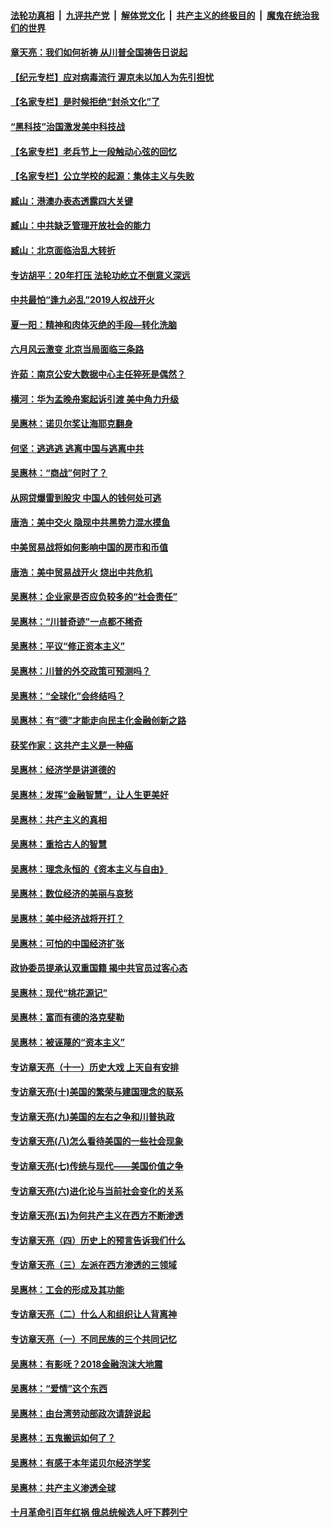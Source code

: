 

####  [法轮功真相](../../../../basic/blob/master/README.md?t=07041702) &nbsp;|&nbsp; [九评共产党](../../../../9ping.md/blob/master/README.md?t=07041702) &nbsp;|&nbsp; [解体党文化](../../../../jtdwh.md/blob/master/README.md?t=07041702)  &nbsp;|&nbsp; [共产主义的终极目的](../../../../gczydzjmd.md/blob/master/README.md?t=07041702) &nbsp;|&nbsp; [魔鬼在统治我们的世界](../../../../mgztzwmdsj.md/blob/master/README.md?t=07041702) 

#### [章天亮：我们如何祈祷 从川普全国祷告日说起](../pages/nsc423/n11944627.md?t=07041702) 

#### [【纪元专栏】应对病毒流行 渥京未以加人为先引担忧](../pages/nsc423/n11875714.md?t=07041702) 

#### [【名家专栏】是时候拒绝“封杀文化”了](../pages/nsc423/n11814093.md?t=07041702) 

#### [“黑科技”治国激发美中科技战](../pages/nsc423/n11638056.md?t=07041702) 

#### [【名家专栏】老兵节上一段触动心弦的回忆](../pages/nsc423/n11646016.md?t=07041702) 

#### [【名家专栏】公立学校的起源：集体主义与失败](../pages/nsc423/n11601833.md?t=07041702) 

#### [臧山：港澳办表态透露四大关键](../pages/nsc423/n11421628.md?t=07041702) 

#### [臧山：中共缺乏管理开放社会的能力](../pages/nsc423/n11407457.md?t=07041702) 

#### [臧山：北京面临治乱大转折](../pages/nsc423/n11406895.md?t=07041702) 

#### [专访胡平：20年打压 法轮功屹立不倒意义深远](../pages/nsc423/n11398800.md?t=07041702) 

#### [中共最怕“逢九必乱”2019人权战开火](../pages/nsc423/n11385248.md?t=07041702) 

#### [夏一阳：精神和肉体灭绝的手段—转化洗脑](../pages/nsc423/n11368250.md?t=07041702) 

#### [六月风云激变 北京当局面临三条路](../pages/nsc423/n11313668.md?t=07041702) 

#### [许茹：南京公安大数据中心主任猝死是偶然？](../pages/nsc423/n11064744.md?t=07041702) 

#### [横河：华为孟晚舟案起诉引渡 美中角力升级](../pages/nsc423/n11027230.md?t=07041702) 

#### [吴惠林：诺贝尔奖让海耶克翻身](../pages/nsc423/n10890049.md?t=07041702) 

#### [何坚：逃逃逃 逃离中国与逃离中共](../pages/nsc423/n10592891.md?t=07041702) 

#### [吴惠林：“商战”何时了？](../pages/nsc423/n10573558.md?t=07041702) 

#### [从网贷爆雷到股灾 中国人的钱何处可逃](../pages/nsc423/n10572800.md?t=07041702) 

#### [唐浩：美中交火 隐现中共黑势力混水摸鱼](../pages/nsc423/n10544040.md?t=07041702) 

#### [中美贸易战将如何影响中国的房市和币值](../pages/nsc423/n10543697.md?t=07041702) 

#### [唐浩：美中贸易战开火 烧出中共危机](../pages/nsc423/n10540126.md?t=07041702) 

#### [吴惠林：企业家是否应负较多的“社会责任”](../pages/nsc423/n10535022.md?t=07041702) 

#### [吴惠林：“川普奇迹”一点都不稀奇](../pages/nsc423/n10512808.md?t=07041702) 

#### [吴惠林：平议“修正资本主义”](../pages/nsc423/n10495724.md?t=07041702) 

#### [吴惠林：川普的外交政策可预测吗？](../pages/nsc423/n10462387.md?t=07041702) 

#### [吴惠林：“全球化”会终结吗？](../pages/nsc423/n10452838.md?t=07041702) 

#### [吴惠林：有“德”才能走向民主化金融创新之路](../pages/nsc423/n10432292.md?t=07041702) 

#### [获奖作家：这共产主义是一种癌](../pages/nsc423/n10431541.md?t=07041702) 

#### [吴惠林：经济学是讲道德的](../pages/nsc423/n10398014.md?t=07041702) 

#### [吴惠林：发挥“金融智慧”，让人生更美好](../pages/nsc423/n10375019.md?t=07041702) 

#### [吴惠林：共产主义的真相](../pages/nsc423/n10351394.md?t=07041702) 

#### [吴惠林：重拾古人的智慧](../pages/nsc423/n10337691.md?t=07041702) 

#### [吴惠林：理念永恒的《资本主义与自由》](../pages/nsc423/n10316274.md?t=07041702) 

#### [吴惠林：数位经济的美丽与哀愁](../pages/nsc423/n10292946.md?t=07041702) 

#### [吴惠林：美中经济战将开打？](../pages/nsc423/n10258825.md?t=07041702) 

#### [吴惠林：可怕的中国经济扩张](../pages/nsc423/n10219147.md?t=07041702) 

#### [政协委员提承认双重国籍 揭中共官员过客心态](../pages/nsc423/n10208809.md?t=07041702) 

#### [吴惠林：现代“桃花源记”](../pages/nsc423/n10185234.md?t=07041702) 

#### [吴惠林：富而有德的洛克斐勒](../pages/nsc423/n10142264.md?t=07041702) 

#### [吴惠林：被诬蔑的“资本主义”](../pages/nsc423/n10124816.md?t=07041702) 

#### [专访章天亮（十一）历史大戏 上天自有安排](../pages/nsc423/n10094905.md?t=07041702) 

#### [专访章天亮(十)美国的繁荣与建国理念的联系](../pages/nsc423/n10094899.md?t=07041702) 

#### [专访章天亮(九)美国的左右之争和川普执政](../pages/nsc423/n10094889.md?t=07041702) 

#### [专访章天亮(八)怎么看待美国的一些社会现象](../pages/nsc423/n10094857.md?t=07041702) 

#### [专访章天亮(七)传统与现代——美国价值之争](../pages/nsc423/n10093140.md?t=07041702) 

#### [专访章天亮(六)进化论与当前社会变化的关系](../pages/nsc423/n10092036.md?t=07041702) 

#### [专访章天亮(五)为何共产主义在西方不断渗透](../pages/nsc423/n10083620.md?t=07041702) 

#### [专访章天亮（四）历史上的预言告诉我们什么](../pages/nsc423/n10083606.md?t=07041702) 

#### [专访章天亮（三）左派在西方渗透的三领域](../pages/nsc423/n10081115.md?t=07041702) 

#### [吴惠林：工会的形成及其功能](../pages/nsc423/n10080633.md?t=07041702) 

#### [专访章天亮（二）什么人和组织让人背离神](../pages/nsc423/n10076637.md?t=07041702) 

#### [专访章天亮（一）不同民族的三个共同记忆](../pages/nsc423/n10074188.md?t=07041702) 

#### [吴惠林：有影呒？2018金融泡沫大地震](../pages/nsc423/n10040534.md?t=07041702) 

#### [吴惠林：“爱情”这个东西](../pages/nsc423/n10019423.md?t=07041702) 

#### [吴惠林：由台湾劳动部政次请辞说起](../pages/nsc423/n9979679.md?t=07041702) 

#### [吴惠林：五鬼搬运如何了？](../pages/nsc423/n9925338.md?t=07041702) 

#### [吴惠林：有感于本年诺贝尔经济学奖](../pages/nsc423/n9871883.md?t=07041702) 

#### [吴惠林：共产主义渗透全球](../pages/nsc423/n9812748.md?t=07041702) 

#### [十月革命引百年红祸 俄总统候选人吁下葬列宁](../pages/nsc423/n9810182.md?t=07041702) 

